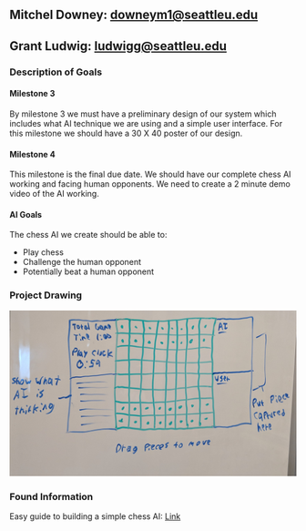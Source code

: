 ## Mitchel Downey: downeym1@seattleu.edu
## Grant Ludwig: ludwigg@seattleu.edu

### Description of Goals
#### Milestone 3
By milestone 3 we must have a preliminary design of our system which includes what AI technique we are using and a simple user interface. For this milestone we should have a 30 X 40 poster of our design.
#### Milestone 4
This milestone is the final due date. We should have our complete chess AI working and facing human opponents. We need to create a 2 minute demo video of the AI working.
#### AI Goals
The chess AI we create should be able to:
- Play chess
- Challenge the human opponent
- Potentially beat a human opponent

### Project Drawing
![Image](sketchUI_AI.jpg)

### Found Information
Easy guide to building a simple chess AI: [Link](https://medium.freecodecamp.org/simple-chess-ai-step-by-step-1d55a9266977)
